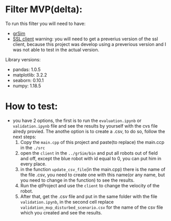 # Filter MVP(delta):

To run this filter you will need to have:
- [grSim](https://github.com/RoboCup-SSL/grSim)
- [SSL client](https://github.com/robocin/ssl-client)
warning: you will need to get a preverius version of the ssl client, because this project was develop using a preverious version and I was not able to test in the actual version.

Library versions:
- pandas: 1.0.5
- matplotlib: 3.2.2
- seaborn: 0.10.1
- numpy: 1.18.5

# How to test:
- you have 2 options, the first is to run the `evaluation.ipynb` or `validation.ipynb` file and see the results by yourself with the cvs file alredy provied. The anothe option is to create a .csv, to do so, follow the next steps:
  1. Copy the `main.cpp` of this project and paste(to replace) the main.ccp in the `./src`
  2. open the `client` in the `../grSim/bin` and put all robots out of field and off, except the blue robot with id equal to 0, you can put him in every place.
  3. in the function `update_csv_file`(in the main.cpp) there is the name of the file .csv, you need to create one with this name(or any name, but you need to change in the function) to see the results.
  4. Run the qtProject and use the `client` to change the velocity of the robot.
  5. After that, get the .csv file and put in the same folder with the file `validation.ipynb`, in the second cell replace `validation_mvp_disturbed_scenario.csv` for the name of the csv file which you created and see the results.